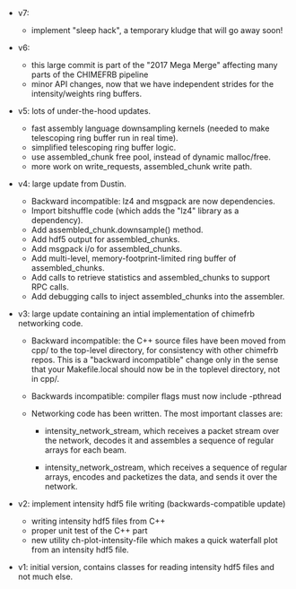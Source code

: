 - v7:

  - implement "sleep hack", a temporary kludge that will go away soon!

- v6:

  - this large commit is part of the "2017 Mega Merge" affecting many parts of the CHIMEFRB pipeline
  - minor API changes, now that we have independent strides for the intensity/weights ring buffers.

- v5: lots of under-the-hood updates.

  - fast assembly language downsampling kernels (needed to make telescoping ring buffer run in real time).
  - simplified telescoping ring buffer logic.
  - use assembled_chunk free pool, instead of dynamic malloc/free.
  - more work on write_requests, assembled_chunk write path.

- v4: large update from Dustin.

  - Backward incompatible: lz4 and msgpack are now dependencies.
  - Import bitshuffle code (which adds the "lz4" library as a dependency).
  - Add assembled_chunk.downsample() method.
  - Add hdf5 output for assembled_chunks.
  - Add msgpack i/o for assembled_chunks.
  - Add multi-level, memory-footprint-limited ring buffer of assembled_chunks.
  - Add calls to retrieve statistics and assembled_chunks to support RPC calls.
  - Add debugging calls to inject assembled_chunks into the assembler.

- v3: large update containing an intial implementation of chimefrb networking code.

  - Backward incompatible: the C++ source files have been moved from cpp/ to the
    top-level directory, for consistency with other chimefrb repos.  This is a 
    "backward incompatible" change only in the sense that your Makefile.local
    should now be in the toplevel directory, not in cpp/.

  - Backwards incompatible: compiler flags must now include -pthread

  - Networking code has been written.  The most important classes are:

      - intensity_network_stream, which receives a packet stream over the 
        network, decodes it and assembles a sequence of regular arrays for 
        each beam.

      - intensity_network_ostream, which receives a sequence of regular arrays,
        encodes and packetizes the data, and sends it over the network.

- v2: implement intensity hdf5 file writing (backwards-compatible update)
  - writing intensity hdf5 files from C++
  - proper unit test of the C++ part
  - new utility ch-plot-intensity-file which makes a quick waterfall plot from an intensity hdf5 file.

- v1: initial version, contains classes for reading intensity hdf5 files and not much else.
